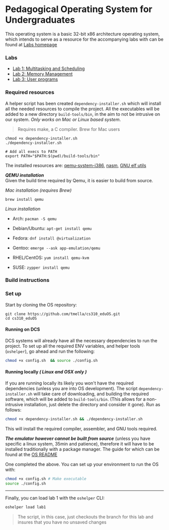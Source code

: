 
# Pedagogical Operating System for Undergraduates 

This operating system is a basic 32-bit x86 architecture operating system, which intends to serve as a resource for the accompanying labs 
with can be found at [Labs homepage](https://github.com/tmella/cs310_eduOS/wiki#welcome-to-the-educational-operating-system)

### Labs 
* [Lab 1: Multitasking and Scheduling
  ](https://github.com/tmella/cs310_eduOS/wiki/Lab-1:-Multitasking-and-Scheduling)
* [Lab 2: Memory Management](https://github.com/tmella/cs310_eduOS/wiki/Lab-2:-Memory-Management)
* [Lab 3: User programs](https://github.com/tmella/cs310_eduOS/wiki/Lab-3:-User-programs)


### Required resources
A helper script has been created ``dependency-installer.sh`` which will install all the needed resources to compile the project. 
All the executables will be added to a new directory ``build-tools/bin``, in the aim to not be intrusive on our system. _Only works on Mac or Linux based system_. 
> Requires make, a C compiler. Brew for Mac users
```
chmod +x dependency-installer.sh
./dependency-installer.sh

# Add all execs to PATH
export PATH="$PATH:$(pwd)/build-tools/bin"
```

The installed resources are: [qemu-system-i386](https://www.qemu.org/download/), [nasm](https://github.com/netwide-assembler/nasm), [GNU elf utils](https://github.com/nativeos/i386-elf-toolchain/releases)

***QEMU installation*** <br/>
Given the build time required by Qemu, it is easier to build from source. 

_Mac installation (requires Brew)_
```
brew install qemu
```

_Linux installation_
* Arch: ``pacman -S qemu``

* Debian/Ubuntu: ``apt-get install qemu``

* Fedora: ``dnf install @virtualization``

* Gentoo: ``emerge --ask app-emulation/qemu``

* RHEL/CentOS: ``yum install qemu-kvm``

* SUSE: ``zypper install qemu``

### Build instructions
### Set up
Start by cloning the OS repository: 
```
git clone https://github.com/tmella/cs310_eduOS.git
cd cs310_eduOS
```

#### Running on DCS
DCS systems will already have all the necessary dependencies to run the project. To set up all the required ENV variables, and helper tools (``oshelper``), go ahead and run the following:
```bash
chmod +x config.sh  && source ./config.sh 
```


#### Running locally _( Linux and OSX only )_
If you are running locally its likely you won't have the required dependencies (unless you are into OS development). The script ``dependency-installer.sh`` will take care of downloading, and building the required software, which will be added to ``build-tools/bin``. (This allows for a non-intrusive installation, just delete the directory and consider it gone). Run as follows:
```bash
chmod +x dependency-installer.sh && ./dependency-installer.sh
```
This will install the required compiler, assembler, and GNU tools required. 

***The emulator however cannot be built from source*** (unless you have specific a linux system, 35min and patience), therefore it will have to be installed traditionally with a package manager. The guide for which can be found at the [OS README](https://github.com/tmella/cs310_eduOS/blob/main/README.md)

One completed the above. You can set up your environment to run the OS with:
```bash
chmod +x config.sh # Make executable
source ./config.sh 
```

***

Finally, you can load lab 1 with the ``oshelper`` CLI:
```bash
oshelper load lab1
```
> The script, in this case, just checkouts the branch for this lab and insures that you have no unsaved 
> changes 


